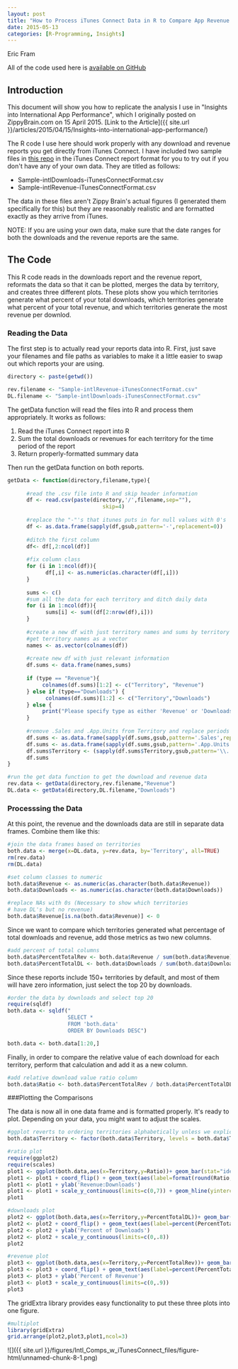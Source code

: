 ```yaml
---
layout: post
title: "How to Process iTunes Connect Data in R to Compare App Revenue and Downloads by Territory"
date: 2015-05-13
categories: [R-Programming, Insights]
---
```

Eric Fram  

All of the code used here is [available on GitHub](https://github.com/EricFram/App_Insights)

## Introduction

This document will show you how to replicate the analysis I use in "Insights into International App Performance", which I originally posted on ZippyBrain.com on 15 April 2015. [Link to the Article]({{ site.url }}/articles/2015/04/15/Insights-into-international-app-performance/)

The R code I use here should work properly with any download and revenue reports you get directly from iTunes Connect. I have included two sample files in [this repo](https://github.com/EricFram/App_Insights/tree/master/Intl_Comps) in the iTunes Connect report format for you to try out if you don't have any of your own data. They are titled as follows:

- Sample-intlDownloads-iTunesConnectFormat.csv
- Sample-intlRevenue-iTunesConnectFormat.csv

The data in these files aren't Zippy Brain's actual figures (I generated them specifically for this) but they are reasonably realistic and are formatted exactly as they arrive from iTunes.

NOTE: If you are using your own data, make sure that the date ranges for both the downloads and the revenue reports are the same. 

## The Code

This R code reads in the downloads report and the revenue report, reformats the data so that it can be plotted, merges the data by territory, and creates three different plots. These plots show you which territories generate what percent of your total downloads, which territories generate what percent of your total revenue, and which territories generate the most revenue per downlod. 

### Reading the Data

The first step is to actually read your reports data into R. First, just save your filenames and file paths as variables to make it a little easier to swap out which reports your are using.


```r
directory <- paste(getwd())

rev.filename <- "Sample-intlRevenue-iTunesConnectFormat.csv"
DL.filename <- "Sample-intlDownloads-iTunesConnectFormat.csv"
```

The getData function will read the files into R and process them appropriately. It works as follows:
1. Read the iTunes Connect report into R
2. Sum the total downloads or revenues for each territory for the time period of the report
3. Return properly-formatted summary data

Then run the getData function on both reports.


```r
getData <- function(directory,filename,type){
      
      #read the .csv file into R and skip header information
      df <- read.csv(paste(directory,'/',filename,sep=""),
                              skip=4)
      
      #replace the "-"'s that itunes puts in for null values with 0's
      df <- as.data.frame(sapply(df,gsub,pattern='-',replacement=0))
      
      #ditch the first column
      df<- df[,2:ncol(df)]
      
      #fix column class
      for (i in 1:ncol(df)){
            df[,i] <- as.numeric(as.character(df[,i]))
      } 
      
      sums <- c()
      #sum all the data for each territory and ditch daily data
      for (i in 1:ncol(df)){       
            sums[i] <- sum((df[2:nrow(df),i]))       
      }
      
      #create a new df with just territory names and sums by territory
      #get territory names as a vector
      names <- as.vector(colnames(df))
      
      #create new df with just relevant information
      df.sums <- data.frame(names,sums)      
      
      if (type == "Revenue"){
           colnames(df.sums)[1:2] <- c("Territory", "Revenue")          
      } else if (type=="Downloads") {
            colnames(df.sums)[1:2] <- c("Territory","Downloads")
      } else {
           print("Please specify type as either 'Revenue' or 'Downloads'")  
      }
      
      #remove .Sales and .App.Units from Territory and replace periods with spaces
      df.sums <- as.data.frame(sapply(df.sums,gsub,pattern='.Sales',replacement=""))
      df.sums <- as.data.frame(sapply(df.sums,gsub,pattern='.App.Units',replacement=""))
      df.sums$Territory <- (sapply(df.sums$Territory,gsub,pattern='\\.',replacement=" "))
      df.sums
}

#run the get data function to get the download and revenue data
rev.data <- getData(directory,rev.filename,"Revenue")
DL.data <- getData(directory,DL.filename,"Downloads")
```

### Processsing the Data

At this point, the revenue and the downloads data are still in separate data frames. Combine them like this:


```r
#join the data frames based on territories
both.data <- merge(x=DL.data, y=rev.data, by='Territory', all=TRUE)
rm(rev.data)
rm(DL.data)

#set column classes to numeric
both.data$Revenue <- as.numeric(as.character(both.data$Revenue))
both.data$Downloads <- as.numeric(as.character(both.data$Downloads))

#replace NAs with 0s (Necessary to show which territories
# have DL's but no revenue)
both.data$Revenue[is.na(both.data$Revenue)] <- 0
```

Since we want to compare which territories generated what percentage of total downloads and revenue, add those metrics as two new columns.


```r
#add percent of total columns
both.data$PercentTotalRev <- both.data$Revenue / sum(both.data$Revenue)
both.data$PercentTotalDL <- both.data$Downloads / sum(both.data$Downloads)
```

Since these reports include 150+ territories by default, and most of them will have zero information, just select the top 20 by downloads.


```r
#order the data by downloads and select top 20
require(sqldf)
both.data <- sqldf("
                   SELECT *
                   FROM 'both.data'
                   ORDER BY Downloads DESC")

both.data <- both.data[1:20,]
```

Finally, in order to compare the relative value of each download for each territory, perform that calculation and add it as a new column.


```r
#add relative download value ratio column
both.data$Ratio <- both.data$PercentTotalRev / both.data$PercentTotalDL
```

###Plotting the Comparisons

The data is now all in one data frame and is formatted properly. It's ready to plot. Depending on your data, you might want to adjust the scales.


```r
#ggplot reverts to ordering territories alphabetically unless we explicitly set the order of the factors
both.data$Territory <- factor(both.data$Territory, levels = both.data$Territory[order(both.data$Downloads)])

#ratio plot
require(ggplot2)
require(scales)
plot1 <- ggplot(both.data,aes(x=Territory,y=Ratio))+ geom_bar(stat="identity",fill="#1D62F0")
plot1 <- plot1 + coord_flip() + geom_text(aes(label=format(round(Ratio,2),nsmall=2)),size=3,hjust=0)
plot1 <- plot1 + ylab('Revenue:Downloads')
plot1 <- plot1 + scale_y_continuous(limits=c(0,7)) + geom_hline(yintercept=1)
plot1

#downloads plot
plot2 <- ggplot(both.data,aes(x=Territory,y=PercentTotalDL))+ geom_bar(stat="identity",fill="#1D62F0")
plot2 <- plot2 + coord_flip() + geom_text(aes(label=percent(PercentTotalDL)),size=3,hjust=0)
plot2 <- plot2 + ylab('Percent of Downloads')
plot2 <- plot2 + scale_y_continuous(limits=c(0,.8)) 
plot2

#revenue plot
plot3 <- ggplot(both.data,aes(x=Territory,y=PercentTotalRev))+ geom_bar(stat="identity",fill="#1D62F0")
plot3 <- plot3 + coord_flip() + geom_text(aes(label=percent(PercentTotalRev)),size=3,hjust=0)
plot3 <- plot3 + ylab('Percent of Revenue')
plot3 <- plot3 + scale_y_continuous(limits=c(0,.9)) 
plot3
```

The gridExtra library provides easy functionality to put these three plots into one figure.


```r
#multiplot
library(gridExtra)
grid.arrange(plot2,plot3,plot1,ncol=3)
```

![]({{ site.url }}/figures/Intl_Comps_w_iTunesConnect_files/figure-html/unnamed-chunk-8-1.png) 
